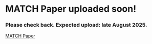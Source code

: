 
# MATCH Paper uploaded soon!</h1>
  ### Please check back. Expected upload: late August 2025.</p>
[MATCH Paper](EMNLP2025___PLC_Copilot_Validation.pdf)
